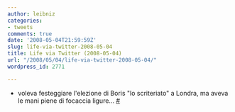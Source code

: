 ```yaml
---
author: leibniz
categories:
- tweets
comments: true
date: '2008-05-04T21:59:59Z'
slug: life-via-twitter-2008-05-04
title: Life via Twitter (2008-05-04)
url: "/2008/05/04/life-via-twitter-2008-05-04/"
wordpress_id: 2771

---
```

* voleva festeggiare l'elezione di Boris "lo scriteriato" a Londra, ma aveva le mani piene di focaccia ligure... [#](http://twitter.com/leibniz/statuses/803216689)


